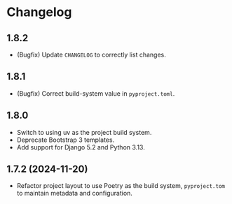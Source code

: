 # Changelog

## 1.8.2

- (Bugfix) Update `CHANGELOG` to correctly list changes.

## 1.8.1

- (Bugfix) Correct build-system value in `pyproject.toml`.

## 1.8.0

- Switch to using uv as the project build system.
- Deprecate Bootstrap 3 templates.
- Add support for Django 5.2 and Python 3.13.

## 1.7.2 (2024-11-20)

- Refactor project layout to use Poetry as the build system, `pyproject.tom` to maintain metadata and configuration.

